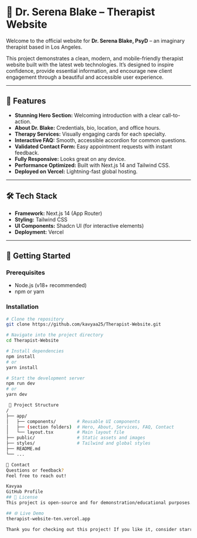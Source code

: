# 🌿 Dr. Serena Blake – Therapist Website

Welcome to the official website for **Dr. Serena Blake, PsyD** – an imaginary therapist based in Los Angeles.

This project demonstrates a clean, modern, and mobile-friendly therapist website built with the latest web technologies. It’s designed to inspire confidence, provide essential information, and encourage new client engagement through a beautiful and accessible user experience.

---

## 🚀 Features

- **Stunning Hero Section:** Welcoming introduction with a clear call-to-action.
- **About Dr. Blake:** Credentials, bio, location, and office hours.
- **Therapy Services:** Visually engaging cards for each specialty.
- **Interactive FAQ:** Smooth, accessible accordion for common questions.
- **Validated Contact Form:** Easy appointment requests with instant feedback.
- **Fully Responsive:** Looks great on any device.
- **Performance Optimized:** Built with Next.js 14 and Tailwind CSS.
- **Deployed on Vercel:** Lightning-fast global hosting.

---

## 🛠️ Tech Stack

- **Framework:** Next.js 14 (App Router)
- **Styling:** Tailwind CSS
- **UI Components:** Shadcn UI (for interactive elements)
- **Deployment:** Vercel

---

## 🏁 Getting Started

### Prerequisites

- Node.js (v18+ recommended)
- npm or yarn

### Installation

```bash
# Clone the repository
git clone https://github.com/kavyaa25/Therapist-Website.git

# Navigate into the project directory
cd Therapist-Website

# Install dependencies
npm install
# or
yarn install

# Start the development server
npm run dev
# or
yarn dev

 📁 Project Structure
/
├── app/
│   ├── components/        # Reusable UI components
│   ├── (section folders)  # Hero, About, Services, FAQ, Contact
│   └── layout.tsx         # Main layout file
├── public/                # Static assets and images
├── styles/                # Tailwind and global styles
├── README.md
└── ...

🤝 Contact
Questions or feedback?
Feel free to reach out!

Kavyaa
GitHub Profile
## 📄 License
This project is open-source and for demonstration/educational purposes.

## 🌐 Live Demo
therapist-website-ten.vercel.app

Thank you for checking out this project! If you like it, consider starring the repo ⭐️
